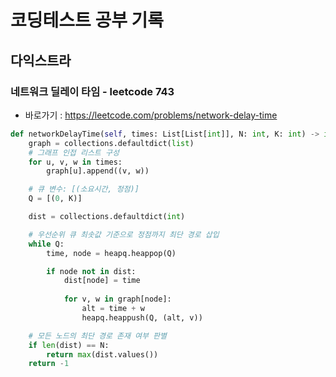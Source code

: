 # 코딩테스트 공부 기록

## 다익스트라

### 네트워크 딜레이 타임 - leetcode 743

  * 바로가기 : <https://leetcode.com/problems/network-delay-time>
  
  ``` python
  def networkDelayTime(self, times: List[List[int]], N: int, K: int) -> int:
      graph = collections.defaultdict(list)
      # 그래프 인접 리스트 구성
      for u, v, w in times:
          graph[u].append((v, w))

      # 큐 변수: [(소요시간, 정점)]
      Q = [(0, K)]

      dist = collections.defaultdict(int)

      # 우선순위 큐 최솟값 기준으로 정점까지 최단 경로 삽입
      while Q:
          time, node = heapq.heappop(Q)

          if node not in dist:
              dist[node] = time
              
              for v, w in graph[node]:
                  alt = time + w
                  heapq.heappush(Q, (alt, v))

      # 모든 노드의 최단 경로 존재 여부 판별
      if len(dist) == N:
          return max(dist.values())
      return -1
   ```

